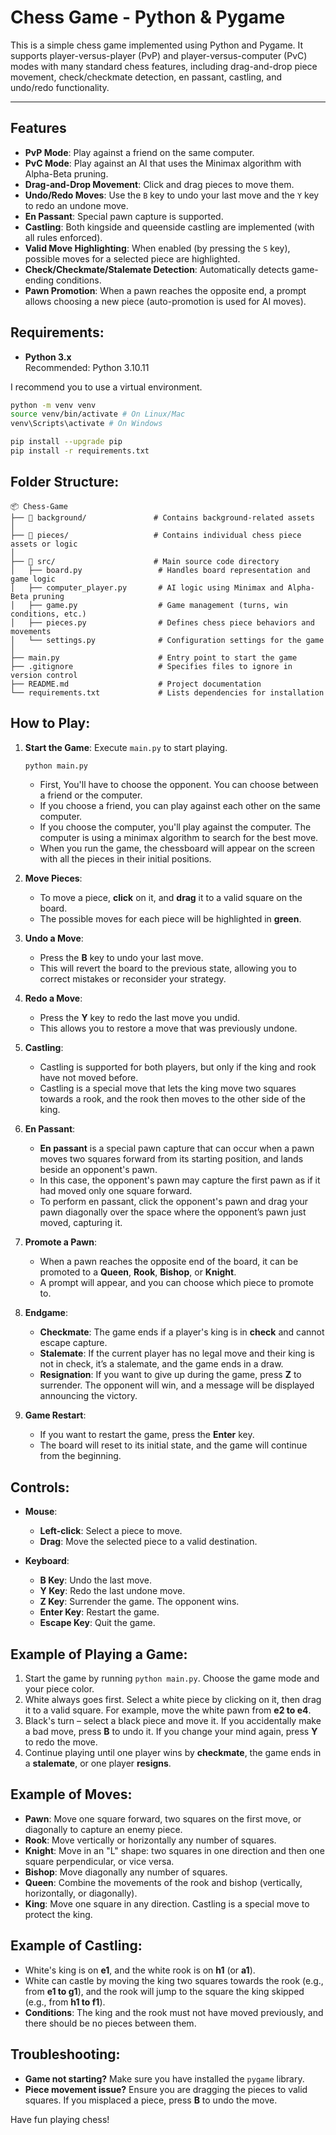 # Chess Game - Python & Pygame

This is a simple chess game implemented using Python and Pygame. It supports player-versus-player (PvP) and player-versus-computer (PvC) modes with many standard chess features, including drag-and-drop piece movement, check/checkmate detection, en passant, castling, and undo/redo functionality.

---

## Features

- **PvP Mode**: Play against a friend on the same computer.
- **PvC Mode**: Play against an AI that uses the Minimax algorithm with Alpha-Beta pruning.
- **Drag-and-Drop Movement**: Click and drag pieces to move them.
- **Undo/Redo Moves**: Use the `B` key to undo your last move and the `Y` key to redo an undone move.
- **En Passant**: Special pawn capture is supported.
- **Castling**: Both kingside and queenside castling are implemented (with all rules enforced).
- **Valid Move Highlighting**: When enabled (by pressing the `S` key), possible moves for a selected piece are highlighted.
- **Check/Checkmate/Stalemate Detection**: Automatically detects game-ending conditions.
- **Pawn Promotion**: When a pawn reaches the opposite end, a prompt allows choosing a new piece (auto-promotion is used for AI moves).

## Requirements:

- **Python 3.x**  
  Recommended: Python 3.10.11

I recommend you to use a virtual environment.

```bash 
python -m venv venv
source venv/bin/activate # On Linux/Mac
venv\Scripts\activate # On Windows
``` 

```bash
pip install --upgrade pip
pip install -r requirements.txt
```

## Folder Structure:

```
📦 Chess-Game
├── 📂 background/               # Contains background-related assets
│
├── 📂 pieces/                   # Contains individual chess piece assets or logic
│
├── 📂 src/                      # Main source code directory
│   ├── board.py                 # Handles board representation and game logic
│   ├── computer_player.py       # AI logic using Minimax and Alpha-Beta pruning
│   ├── game.py                  # Game management (turns, win conditions, etc.)
│   ├── pieces.py                # Defines chess piece behaviors and movements
│   └── settings.py              # Configuration settings for the game
│
├── main.py                      # Entry point to start the game
├── .gitignore                   # Specifies files to ignore in version control
├── README.md                    # Project documentation
└── requirements.txt             # Lists dependencies for installation
```

## How to Play:

1. **Start the Game**: Execute `main.py` to start playing.

   ```bash 
   python main.py
   ```

    - First, You'll have to choose the opponent. You can choose between a friend or the computer.
    - If you choose a friend, you can play against each other on the same computer.
    - If you choose the computer, you'll play against the computer. The computer is using a minimax algorithm to search for the best move.
   - When you run the game, the chessboard will appear on the screen with all the pieces in their initial positions.

2. **Move Pieces**:
   - To move a piece, **click** on it, and **drag** it to a valid square on the board.
   - The possible moves for each piece will be highlighted in **green**.

3. **Undo a Move**:
   - Press the **B** key to undo your last move.
   - This will revert the board to the previous state, allowing you to correct mistakes or reconsider your strategy.

4. **Redo a Move**:
   - Press the **Y** key to redo the last move you undid.
   - This allows you to restore a move that was previously undone.

5. **Castling**:
   - Castling is supported for both players, but only if the king and rook have not moved before.
   - Castling is a special move that lets the king move two squares towards a rook, and the rook then moves to the other side of the king.

6. **En Passant**:
   - **En passant** is a special pawn capture that can occur when a pawn moves two squares forward from its starting position, and lands beside an opponent's pawn. 
   - In this case, the opponent's pawn may capture the first pawn as if it had moved only one square forward. 
   - To perform en passant, click the opponent's pawn and drag your pawn diagonally over the space where the opponent’s pawn just moved, capturing it.

7. **Promote a Pawn**:
   - When a pawn reaches the opposite end of the board, it can be promoted to a **Queen**, **Rook**, **Bishop**, or **Knight**.
   - A prompt will appear, and you can choose which piece to promote to.

8. **Endgame**:
   - **Checkmate**: The game ends if a player's king is in **check** and cannot escape capture.
   - **Stalemate**: If the current player has no legal move and their king is not in check, it’s a stalemate, and the game ends in a draw.
   - **Resignation**: If you want to give up during the game, press **Z** to surrender. The opponent will win, and a message will be displayed announcing the victory.

9. **Game Restart**:
   - If you want to restart the game, press the **Enter** key.
   - The board will reset to its initial state, and the game will continue from the beginning.

## Controls:

- **Mouse**:
   - **Left-click**: Select a piece to move.
   - **Drag**: Move the selected piece to a valid destination.
   
- **Keyboard**:
   - **B Key**: Undo the last move.
   - **Y Key**: Redo the last undone move.
   - **Z Key**: Surrender the game. The opponent wins.
   - **Enter Key**: Restart the game.
   - **Escape Key**: Quit the game.

## Example of Playing a Game:

1. Start the game by running `python main.py`. Choose the game mode and your piece color.
2. White always goes first. Select a white piece by clicking on it, then drag it to a valid square. For example, move the white pawn from **e2 to e4**.
3. Black's turn – select a black piece and move it. If you accidentally make a bad move, press **B** to undo it. If you change your mind again, press **Y** to redo the move.
5. Continue playing until one player wins by **checkmate**, the game ends in a **stalemate**, or one player **resigns**.

## Example of Moves:

- **Pawn**: Move one square forward, two squares on the first move, or diagonally to capture an enemy piece.
- **Rook**: Move vertically or horizontally any number of squares.
- **Knight**: Move in an "L" shape: two squares in one direction and then one square perpendicular, or vice versa.
- **Bishop**: Move diagonally any number of squares.
- **Queen**: Combine the movements of the rook and bishop (vertically, horizontally, or diagonally).
- **King**: Move one square in any direction. Castling is a special move to protect the king.

## Example of Castling:

- White's king is on **e1**, and the white rook is on **h1** (or **a1**).
- White can castle by moving the king two squares towards the rook (e.g., from **e1 to g1**), and the rook will jump to the square the king skipped (e.g., from **h1 to f1**).
- **Conditions**: The king and the rook must not have moved previously, and there should be no pieces between them.

## Troubleshooting:

- **Game not starting?** Make sure you have installed the `pygame` library.
- **Piece movement issue?** Ensure you are dragging the pieces to valid squares. If you misplaced a piece, press **B** to undo the move.

Have fun playing chess!
